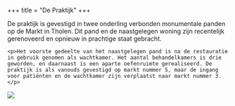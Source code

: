 +++
title = "De Praktijk"
+++

<div class="row">
  <div class="col-md-8">
    <p>De praktijk is gevestigd in twee onderling verbonden monumentale panden op de Markt in Tholen. Dit pand en de naastgelegen woning zijn recentelijk gerenoveerd en opnieuw in prachtige staat gebracht.</p>

    <p>Het voorste gedeelte van het naastgelegen pand is na de restauratie in gebruik genomen als wachtkamer. Het aantal behandelkamers is drie geworden, en daarnaast is een aparte oefenruimte gerealiseerd. De praktijk is als vanouds gevestigd op markt nummer 5, maar de ingang voor patiënten en de wachtkamer zijn verplaatst naar markt nummer 3.</p>
  </div>

  <div class="col-md-4">
    <img src="/img/markt-3.jpg" class="img-responsive">
  </div>
</div>
